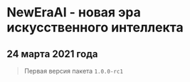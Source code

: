 # NewEraAI - новая эра искусственного интеллекта 

## 24 марта 2021 года

> Первая версия пакета `1.0.0-rc1`